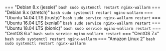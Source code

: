 === "Debian 8.x (jessie)"
    ``` bash
    sudo systemctl restart nginx-wallarm
    ```
=== "Debian 9.x (stretch)"
    ``` bash
    sudo systemctl restart nginx-wallarm
    ```
=== "Ubuntu 14.04 LTS (trusty)"
    ``` bash
    sudo service nginx-wallarm restart
    ```
=== "Ubuntu 16.04 LTS (xenial)"
    ``` bash
    sudo service nginx-wallarm restart
    ```
=== "Ubuntu 18.04 LTS (bionic)"
    ``` bash
    sudo service nginx-wallarm restart
    ```
=== "CentOS 6.x"
    ``` bash
    sudo service nginx-wallarm restart
    ```
=== "CentOS 7.x"
    ``` bash
    sudo systemctl restart nginx-wallarm
    ```
=== "Amazon Linux 2"
    ``` bash
    sudo systemctl restart nginx-wallarm
    ```
